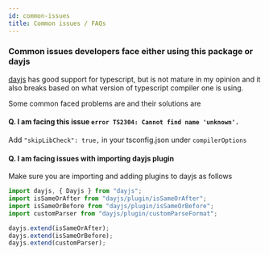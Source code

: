 ```yaml
---
id: common-issues
title: Common issues / FAQs
---
```


### Common issues developers face either using this package or dayjs

[dayjs](https://day.js.org/) has good support for typescript, but is not mature in my opinion and it also breaks based on what version of typescript compiler one is using.

Some common faced problems are and their solutions are

#### Q. I am facing this issue `error TS2304: Cannot find name 'unknown'.`

Add `"skipLibCheck": true,` in your tsconfig.json under `compilerOptions`

#### Q. I am facing issues with importing dayjs plugin

Make sure you are importing and adding plugins to dayjs as follows

```ts
import dayjs, { Dayjs } from "dayjs";
import isSameOrAfter from "dayjs/plugin/isSameOrAfter";
import isSameOrBefore from "dayjs/plugin/isSameOrBefore";
import customParser from "dayjs/plugin/customParseFormat";

dayjs.extend(isSameOrAfter);
dayjs.extend(isSameOrBefore);
dayjs.extend(customParser);
```
